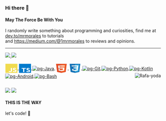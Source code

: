 

### Hi there 👋

#### May The Force Be With You 

I randomly write something about programming and curiosities, find me at <a href="https://dev.to/mrmorales" target="_blank">dev.to/mrmorales</a> to tutorials<br> and <a href="https://medium.com/@1mrmorales" target="_blank">https://medium.com/@1mrmorales</a> to reviews and opinions.<br>
<hr>


<a href="https://github.com/pgsilva">
  <img height="180em" src="https://github-readme-stats-eight-theta.vercel.app/api?username=pgsilva&show_icons=true&theme=tokyonight&include_all_commits=true&count_private=true"/>
  <img height="180em" src="https://github-readme-stats-eight-theta.vercel.app/api/top-langs/?username=pgsilva&layout=compact&langs_count=8&theme=tokyonight"/>
<div>
<div style="display: inline_block"><br>
  <img align="center" alt="pg-Js" height="30" width="40" src="https://raw.githubusercontent.com/devicons/devicon/master/icons/javascript/javascript-plain.svg">
  <img align="center" alt="pg-Ts" height="30" width="40" src="https://raw.githubusercontent.com/devicons/devicon/master/icons/typescript/typescript-plain.svg">
  <img align="center" alt="pg-Java" height="30" width="40" src="https://raw.githubusercontent.com/jmnote/z-icons/master/svg/java.svg">
  <img align="center" alt="pg-HTML" height="30" width="40" src="https://raw.githubusercontent.com/devicons/devicon/master/icons/html5/html5-original.svg">
  <img align="center" alt="pg-CSS" height="30" width="40" src="https://raw.githubusercontent.com/devicons/devicon/master/icons/css3/css3-original.svg">
  <img align="center" alt="pg-Git" height="30" width="40" src="https://raw.githubusercontent.com/jmnote/z-icons/master/svg/git.svg">
  <img align="center" alt="pg-Python" height="30" width="30" src="https://raw.githubusercontent.com/jmnote/z-icons/master/svg/python.svg">
  <img align="center" alt="pg-Kotlin" height="25" width="25" src="https://avatars.githubusercontent.com/u/1446536?s=200&v=4">
  <img align="center" alt="pg-Android" height="60" width="60" src="https://cdn.worldvectorlogo.com/logos/android-4.svg">
  <img align="center" alt="pg-Bash" height="30" width="40" src="https://raw.githubusercontent.com/jmnote/z-icons/master/svg/bash.svg">
  
  <img align="right" alt="Rafa-yoda" src="https://media.giphy.com/media/WiM5K1e9MtEic/source.gif">

</div>
  
  ##
  
  <div>
  <a href="https://www.linkedin.com/in/paulo-guilherme-silva-96b34a186/" target="_blank"><img src="https://img.shields.io/badge/-LinkedIn-%230077B5?style=for-the-badge&logo=linkedin&logoColor=white" target="_blank"></a>
  <a href="https://twitter.com/1milezz" target="_blank"><img src="https://img.shields.io/badge/-Twitter-1DA1F2?style=for-the-badge&logo=twitter&logoColor=white" target="_blank"></a>
</div>

#### THIS IS THE WAY
  
let's code! 🚀
